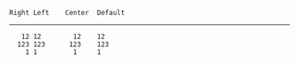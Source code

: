     Right Left    Center  Default
  ------- ------ -------- ---------
       12 12        12    12
      123 123      123    123
        1 1         1     1


